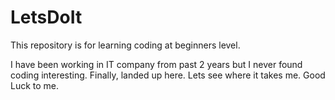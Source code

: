 # LetsDoIt
This repository is for learning coding at beginners level.

I have been working in IT company from past 2 years but I never found coding interesting. 
Finally, landed up here.
Lets see where it takes me.
Good Luck to me.
